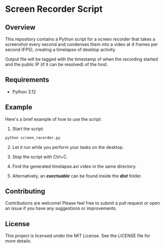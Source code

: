 # Screen Recorder Script

## Overview

This repository contains a Python script for a screen recorder that takes a screenshot every second and condenses them into a video at 4 frames per second (FPS), creating a timelapse of desktop activity.

Output file will be tagged with the timestamp of when the recording started and the public IP (if it can be resolved) of the host.

## Requirements

- Python 3.12

## Example

Here's a brief example of how to use the script:

1. Start the script:

```sh
python screen_recorder.py
```
2. Let it run while you perform your tasks on the desktop.

3. Stop the script with Ctrl+C.

4. Find the generated timelapse.avi video in the same directory.

5. Alternatively, an ___exectuable___ can be found inside the ___dist___  folder.

## Contributing

Contributions are welcome! Please feel free to submit a pull request or open an issue if you have any suggestions or improvements.

## License

This project is licensed under the MIT License. See the LICENSE file for more details.